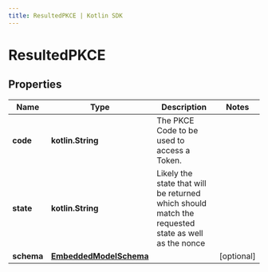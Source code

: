 ```yaml
---
title: ResultedPKCE | Kotlin SDK
---
```




# ResultedPKCE

## Properties
Name | Type | Description | Notes
------------ | ------------- | ------------- | -------------
**code** | **kotlin.String** | The PKCE Code to be used to access a Token. | 
**state** | **kotlin.String** | Likely the state that will be returned which should match the requested state as well as the nonce | 
**schema** | [**EmbeddedModelSchema**](EmbeddedModelSchema) |  |  [optional]




